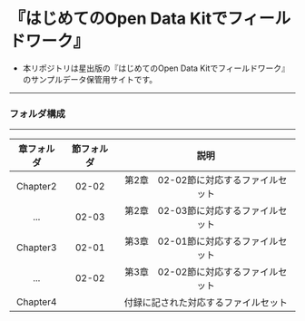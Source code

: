 # 『はじめてのOpen Data Kitでフィールドワーク』


* 本リポジトリは星出版の『はじめてのOpen Data Kitでフィールドワーク』のサンプルデータ保管用サイトです。

- - -

### フォルダ構成

- - -

| 章フォルダ | 節フォルダ | 説明 |
|:-----------:|:------------:|:------------:|
| Chapter2 | 02-02 | 第2章　02-02節に対応するファイルセット |
| ...      | 02-03 | 第2章　02-03節に対応するファイルセット |
| Chapter3 | 02-01 | 第3章　02-01節に対応するファイルセット |
| ...      | 02-02 | 第3章　02-02節に対応するファイルセット |
| Chapter4 |       | 付録に記された対応するファイルセット |

